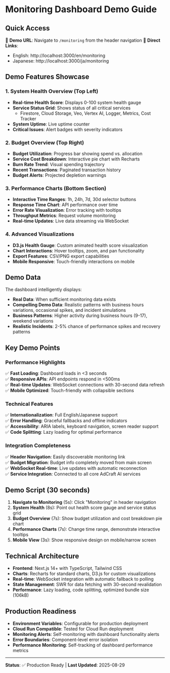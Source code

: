 # Monitoring Dashboard Demo Guide

## Quick Access

🚀 **Demo URL**: Navigate to `/monitoring` from the header navigation
🔗 **Direct Links**: 
- English: http://localhost:3000/en/monitoring  
- Japanese: http://localhost:3000/ja/monitoring

## Demo Features Showcase

### 1. System Health Overview (Top Left)
- **Real-time Health Score**: Displays 0-100 system health gauge
- **Service Status Grid**: Shows status of all critical services
  - Firestore, Cloud Storage, Veo, Vertex AI, Logger, Metrics, Cost Tracker
- **System Uptime**: Live uptime counter
- **Critical Issues**: Alert badges with severity indicators

### 2. Budget Overview (Top Right) 
- **Budget Utilization**: Progress bar showing spend vs. allocation
- **Service Cost Breakdown**: Interactive pie chart with Recharts
- **Burn Rate Trend**: Visual spending trajectory
- **Recent Transactions**: Paginated transaction history
- **Budget Alerts**: Projected depletion warnings

### 3. Performance Charts (Bottom Section)
- **Interactive Time Ranges**: 1h, 24h, 7d, 30d selector buttons
- **Response Time Chart**: API performance over time
- **Error Rate Visualization**: Error tracking with tooltips
- **Throughput Metrics**: Request volume monitoring
- **Real-time Updates**: Live data streaming via WebSocket

### 4. Advanced Visualizations
- **D3.js Health Gauge**: Custom animated health score visualization
- **Chart Interactions**: Hover tooltips, zoom, and pan functionality
- **Export Features**: CSV/PNG export capabilities
- **Mobile Responsive**: Touch-friendly interactions on mobile

## Demo Data

The dashboard intelligently displays:
- **Real Data**: When sufficient monitoring data exists
- **Compelling Demo Data**: Realistic patterns with business hours variations, occasional spikes, and incident simulations
- **Business Patterns**: Higher activity during business hours (9-17), weekend variations
- **Realistic Incidents**: 2-5% chance of performance spikes and recovery patterns

## Key Demo Points

### Performance Highlights
✅ **Fast Loading**: Dashboard loads in <3 seconds  
✅ **Responsive APIs**: API endpoints respond in <500ms  
✅ **Real-time Updates**: WebSocket connections with 30-second data refresh  
✅ **Mobile Optimized**: Touch-friendly with collapsible sections  

### Technical Features
✅ **Internationalization**: Full English/Japanese support  
✅ **Error Handling**: Graceful fallbacks and offline indicators  
✅ **Accessibility**: ARIA labels, keyboard navigation, screen reader support  
✅ **Code Splitting**: Lazy loading for optimal performance  

### Integration Completeness
✅ **Header Navigation**: Easily discoverable monitoring link  
✅ **Budget Migration**: Budget info completely moved from main screen  
✅ **WebSocket Real-time**: Live updates with automatic reconnection  
✅ **Service Integration**: Connected to all core AdCraft AI services  

## Demo Script (30 seconds)

1. **Navigate to Monitoring** (5s): Click "Monitoring" in header navigation
2. **System Health** (8s): Point out health score gauge and service status grid
3. **Budget Overview** (7s): Show budget utilization and cost breakdown pie chart
4. **Performance Charts** (7s): Change time range, demonstrate interactive tooltips
5. **Mobile View** (3s): Show responsive design on mobile/narrow screen

## Technical Architecture

- **Frontend**: Next.js 14+ with TypeScript, Tailwind CSS
- **Charts**: Recharts for standard charts, D3.js for custom visualizations
- **Real-time**: WebSocket integration with automatic fallback to polling
- **State Management**: SWR for data fetching with 30-second revalidation
- **Performance**: Lazy loading, code splitting, optimized bundle size (106kB)

## Production Readiness

- **Environment Variables**: Configurable for production deployment
- **Cloud Run Compatible**: Tested for Cloud Run deployment
- **Monitoring Alerts**: Self-monitoring with dashboard functionality alerts
- **Error Boundaries**: Component-level error isolation
- **Performance Monitoring**: Self-tracking of dashboard performance metrics

---

**Status**: ✅ Production Ready | **Last Updated**: 2025-08-29